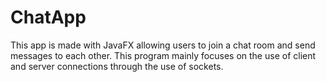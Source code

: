 # ChatApp
This app is made with JavaFX allowing users to join a chat room and send messages to each other. This program mainly focuses on the use of client and server connections through the use of sockets. 
